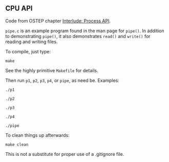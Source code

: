 ## CPU API

Code from OSTEP chapter [Interlude: Process API](http://pages.cs.wisc.edu/~remzi/OSTEP/cpu-api.pdf).

`pipe.c` is an example program found in the man page for `pipe()`.  In
addition to demonstrating `pipe()`, it also demonstrates `read()` and
`write()` for reading and writing files.

To compile, just type:
```
make
```

See the highly primitive `Makefile` for details.

Then run `p1`, `p2`, `p3`, `p4`, or `pipe`, as need be. Examples:

```
./p1
```

```
./p2
```

```
./p3
```

```
./p4
```
    
```
./pipe
```

To clean things up afterwards:

```
make clean
```

This is not a substitute for proper use of a .gitignore file.
